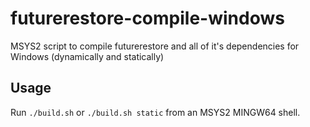 # futurerestore-compile-windows
MSYS2 script to compile futurerestore and all of it's dependencies for Windows (dynamically and statically)

## Usage
Run `./build.sh` or `./build.sh static` from an MSYS2 MINGW64 shell.
